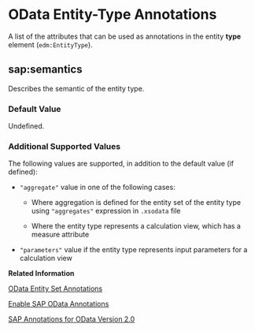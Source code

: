 <!-- loiocc55d955a38e43db93bf026547e93b90 -->

# OData Entity-Type Annotations

A list of the attributes that can be used as annotations in the entity **type** element \(`edm:EntityType`\).



## sap:semantics

Describes the semantic of the entity type.



### Default Value

Undefined.



### Additional Supported Values

The following values are supported, in addition to the default value \(if defined\):

-   `"aggregate"` value in one of the following cases:

    -   Where aggregation is defined for the entity set of the entity type using `"aggregates"` expression in `.xsodata` file

    -   Where the entity type represents a calculation view, which has a measure attribute


-   `"parameters"` value if the entity type represents input parameters for a calculation view


**Related Information**  


[OData Entity Set Annotations](odata-entity-set-annotations-1b8ebec.md "A list of the attributes that can be used as annotations in the entity set element (edm:EntitySet).")

[Enable SAP OData Annotations](enable-sap-odata-annotations-e4fe924.md "Add annotations to the OData v2$metadata document.")

[SAP Annotations for OData Version 2.0](https://scn.sap.com/docs/DOC-44986)

